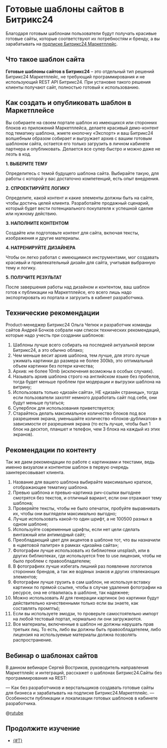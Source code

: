 # Готовые шаблоны сайтов в Битрикс24

Благодаря готовым шаблонам пользователи будут получать красивые готовые сайты, которые соответствуют их потребностям и бренду, а вы зарабатывать на [подписке Битрикс24 Маркетплейс](../monetization/subscription-details.md).

## Что такое шаблон сайта

**Готовые шаблоны сайтов в Битрикс24** – это отдельный тип решений Битрикс24 Маркетплейс, не требующий программирования и не использующий REST API Битрикс24. При установке такого решения клиенты получают сайт, полностью готовый к использованию.

## Как создать и опубликовать шаблон в Маркетплейсе

Вы собираете на своем портале шаблон из имеющихся или сторонних блоков из приложений Маркетплейса, делаете красивый демо-контент под тематику шаблона, жмете кнопочку «Экспорт» и ваш Битрикс24 волшебным образом собирает и выгружает архив с вашим готовым шаблоном сайта, остается его только загрузить в личном кабинете партнера и опубликовать. Делается все супер быстро и можно даже не лезть в код.

**1. ВЫБЕРИТЕ ТЕМУ**

Определитесь с темой будущего шаблона сайта. Выбирайте такую, для работы с которой у вас достаточно компетенций, есть опыт внедрения.

**2. СПРОЕКТИРУЙТЕ ЛОГИКУ**

Определите, какой контент и какие элементы должны быть на сайте, чтобы достичь целей клиента. Разработайте продажный сценарий, который будет вести потенциального покупателя к успешной сделке или нужному действию.

**3. НАПОЛНИТЕ КОНТЕНТОМ**

Создайте или подготовьте контент для сайта, включая тексты, изображения и другие материалы.

**4. НАТРЕНИРУЙТЕ ДИЗАЙНЕРА**

Чтобы он легко работал с имеющимися инструментами, мог создавать красивый и привлекательный дизайн для сайта, учитывая выбранную тему и логику. 

**5. ПОЛУЧИТЕ РЕЗУЛЬТАТ**

После завершения работы над дизайном и контентом, ваш шаблон готов к публикации на Маркетплейсе, его всего лишь надо экспортировать из портала и загрузить в кабинет разработчика.

## Технические рекомендации

Product-менеджер Битрикс24 Ольга Чепюк и разработчик команды сайтов Андрей Бочков собрали нам список технических рекомендаций, которые надо учесть при создании шаблонов:

1. Шаблоны лучше всего собирать на последней актуальной версии Битрикс24, а это обычно облако;
2. Чем меньше весит архив шаблона, тем лучше, для этого лучше ужимать картинки до размера не более 300kb, это оптимальный объем картинки без потери качества;
3. Архив: не более 10mb (исключения возможны в особых случаях).
4. Называть архив шаблона строго на английском языке без пробелов, тогда будет меньше проблем при модерации и выгрузки шаблона на витрину;
5. Использовать только «дизайн сайта», НЕ «дизайн страницы», тогда если пользователи захотят немного доработать сайт под себя, они будут меньше путаться;
6. Суперблок для использования приветствуется;
7. Старайтесь делать максимальное количество блоков под все разрешения экрана, уменьшайте количество «блоков-дубликатов» в зависимости от разрешения экрана (то есть лучше, чтобы был 1 блок на десктоп, планшет и телефон, чем 3 блока на каждый из этих экранов).

## Рекомендации по контенту

Так же даем рекомендации по работе с картинками и текстами, ведь именно визуалом и контентом шаблон в первую очередь заинтересовывает клиента.

1. Название для вашего шаблона выбирайте максимально краткое, отображающее тематику шаблона.
2. Превью шаблона и превью-картинка рич-ссылки выгоднее смотрятся без текстов, и отличный вариант, если они отражают тему шаблона;
3. Проверяйте тексты, чтобы не было опечаток, пробуйте выравнивать их, чтобы они выглядели максимально выгодно;
4. Лучше использовать какой-то один шрифт, а не 100500 разных в одном шаблоне;
5. Используйте современные шрифты, если нет цели сделать винтажный или антимодный сайт;
6. Преобладающий цвет для акцентов в шаблоне тот, что вы назначили в «цветовой палитре» в рамках «дизайна сайта»;
7. Фотографии лучше использовать из библиотеки unsplash, или в других библиотеках, где используется free to use лицензия, чтобы не было проблем с правообладателем;
8. В фотографиях лучше избегать лишний раз появление логотипов сторонних брендов, а так же водяных знаков и других отвлекающих элементов;
9. Фотографии лучше грузить в сам шаблон, не используя вставку картинки по прямой ссылке, чтобы в случае удаления фотографии на ресурсе, она не отвалилась в шаблоне, так надежнее;
10. Можно использовать AI для генерации картинок (но картинки будут действительно качественными только если вы знаете, как составлять промпты);
11. Если вы используете эмодзи, то проверьте самостоятельно импорт на любой тестовый портал, нормально ли они загружаются.
12. Все материалы, включенные в шаблон не должны нарушать прав третьих лиц. То есть, либо вы должны быть правообладателем, либо лицензия на используемые материалы должна позволять распространение.

## Вебинар о шаблонах сайтов

В данном вебинаре Сергей Востриков, руководитель направления Маркетплейс и интеграций, расскажет о шаблонах Битрикс24.Сайты без программирования на REST:

— Как без разработчиков и верстальщиков создавать готовые сайты для бизнеса и зарабатывать на подписке Битрикс24.Маркетплейс.
— Особенности публикации и локализации готовых шаблонов в кабинете разработчика.

@[rutube](https://rutube.ru/video/private/01276255f5e2a18767674547eee0bb52/?p=-15Fcvs2SnjwYMHRTjCVAQ)

## Продолжите изучение

- [{#T}](common-requirements.md)